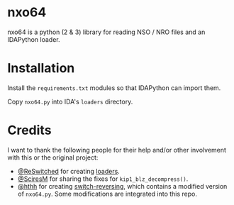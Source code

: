 nxo64
========

nxo64 is a python (2 & 3) library for reading NSO / NRO files and an IDAPython loader.

Installation
============

Install the `requirements.txt` modules so that IDAPython can import them.

Copy `nxo64.py` into IDA's `loaders` directory.

Credits
=======

I want to thank the following people for their help and/or other involvement with this or the original project:

- [@ReSwitched](https://github.com/reswitched) for creating [loaders](https://github.com/reswitched/loaders).
- [@SciresM](https://github.com/SciresM) for sharing the fixes for `kip1_blz_decompress()`.
- [@hthh](https://github.com/hthh) for creating [switch-reversing](https://github.com/hthh/switch-reversing), which contains a modified version of `nxo64.py`. Some modifications are integrated into this repo. 
